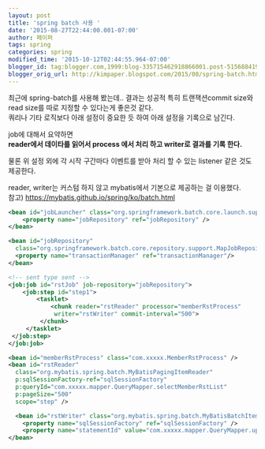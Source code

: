 ```yaml
---
layout: post
title: 'spring batch 사용 '
date: '2015-08-27T22:44:00.001-07:00'
author: 페이퍼
tags: spring
categories: spring
modified_time: '2015-10-12T02:44:55.964-07:00'
blogger_id: tag:blogger.com,1999:blog-335715462918866001.post-5156884198111675879
blogger_orig_url: http://kimpaper.blogspot.com/2015/08/spring-batch.html
---
```


최근에 spring-batch를 사용해 봤는데.. 결과는 성공적 특히 트랜잭션commit size와 read size를 따로 지정할 수 있다는게 좋은것 같다.  
쿼리나 기타 로직보다 아래 설정이 중요한 듯 하여 아래 설정을 기록으로 남긴다.

job에 대해서 요약하면  
**reader에서 데이타를 읽어서 process 에서 처리 하고 writer로 결과를 기록 한다.**

물론 위 설정 외에 각 시작 구간마다 이벤트를 받아 처리 할 수 있는 listener 같은 것도 제공한다.

reader, writer는 커스텀 하지 않고 mybatis에서 기본으로 제공하는 걸 이용했다.  
참고) https://mybatis.github.io/spring/ko/batch.html


```xml
<bean id="jobLauncher" class="org.springframework.batch.core.launch.support.SimpleJobLauncher">
    <property name="jobRepository" ref="jobRepository" />
</bean>

<bean id="jobRepository"
  class="org.springframework.batch.core.repository.support.MapJobRepositoryFactoryBean">
  <property name="transactionManager" ref="transactionManager"/>
</bean>

<!-- sent type sent -->
<job:job id="rstJob" job-repository="jobRepository">
    <job:step id="step1">
        <tasklet>
            <chunk reader="rstReader" processor="memberRstProcess"
             writer="rstWriter" commit-interval="500">
         </chunk>
     </tasklet>
 </job:step>
</job:job>

<bean id="memberRstProcess" class="com.xxxxx.MemberRstProcess" />
<bean id="rstReader"
  class="org.mybatis.spring.batch.MyBatisPagingItemReader"
  p:sqlSessionFactory-ref="sqlSessionFactory"
  p:queryId="com.xxxxx.mapper.QueryMapper.selectMemberRstList"
  p:pageSize="500"
  scope="step" />

  <bean id="rstWriter" class="org.mybatis.spring.batch.MyBatisBatchItemWriter">
    <property name="sqlSessionFactory" ref="sqlSessionFactory" />
    <property name="statementId" value="com.xxxxx.mapper.QueryMapper.updateMemberRst" />
</bean>
```



